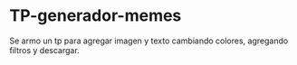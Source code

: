# TP-generador-memes
Se armo un tp para agregar imagen y texto cambiando colores, agregando filtros y descargar.
